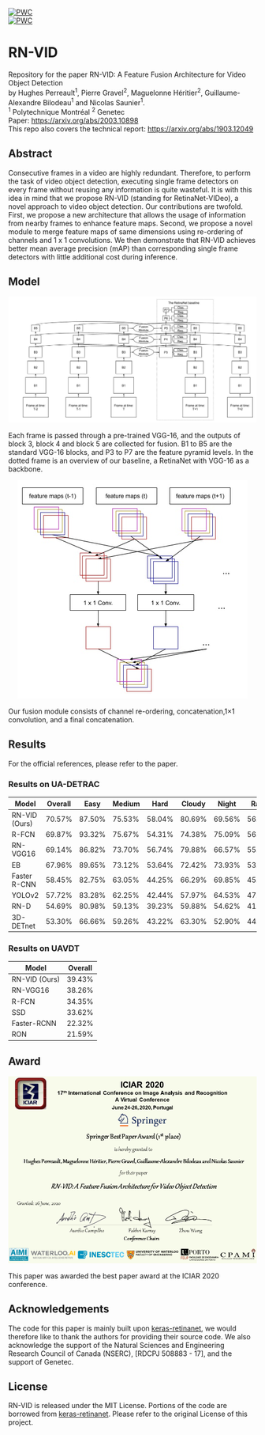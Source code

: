 [![PWC](https://img.shields.io/endpoint.svg?url=https://paperswithcode.com/badge/rn-vid-a-feature-fusion-architecture-for/object-detection-on-ua-detrac)](https://paperswithcode.com/sota/object-detection-on-ua-detrac?p=rn-vid-a-feature-fusion-architecture-for) <br>
[![PWC](https://img.shields.io/endpoint.svg?url=https://paperswithcode.com/badge/rn-vid-a-feature-fusion-architecture-for/object-detection-on-uavdt)](https://paperswithcode.com/sota/object-detection-on-uavdt?p=rn-vid-a-feature-fusion-architecture-for)  <br>
# RN-VID
Repository for the paper RN-VID: A Feature Fusion Architecture for Video Object Detection
<br> by Hughes Perreault<sup>1</sup>, Pierre Gravel<sup>2</sup>, Maguelonne Héritier<sup>2</sup>, Guillaume-Alexandre Bilodeau<sup>1</sup> and Nicolas Saunier<sup>1</sup>.
<br>
<sup>1</sup> Polytechnique Montréal
<sup>2</sup> Genetec <br>
Paper: https://arxiv.org/abs/2003.10898  <br>
This repo also covers the technical report: https://arxiv.org/abs/1903.12049

## Abstract
Consecutive frames in a video are highly redundant. Therefore, to perform the task of video object detection, executing single frame detectors on every frame without reusing any information is quite wasteful. It is with this idea in mind that we propose RN-VID (standing for RetinaNet-VIDeo), a novel approach to video object detection. Our contributions are twofold. First, we propose a new architecture that allows the usage of information from nearby frames to enhance feature maps. Second, we propose a novel module to merge feature maps of same dimensions using re-ordering of channels and 1 x 1 convolutions. We then demonstrate that RN-VID achieves better mean average precision (mAP) than corresponding single frame detectors with little additional cost during inference.

## Model
![Architecture](imgs/architecture.jpg "")

Each frame is passed through a pre-trained VGG-16, and the outputs of block 3, block 4 and block 5 are collected for fusion. B1 to B5 are the standard VGG-16 blocks, and P3 to P7 are the feature pyramid levels. In the dotted frame is an overview of our baseline, a RetinaNet with VGG-16 as a backbone.

<p align="center">
  <img src="https://github.com/hu64/RN-VID/blob/master/imgs/fusion_module.jpg?raw=true" alt="The Fusion Module"/>
</p>

Our fusion module consists of channel re-ordering, concatenation,1×1 convolution, and a final concatenation.

## Results

For the official references, please refer to the paper.

### Results on UA-DETRAC

| Model                                | Overall          | Easy             | Medium           | Hard             | Cloudy           | Night            | Rainy            | Sunny            |
|--------------------------------------|------------------|------------------|------------------|------------------|------------------|------------------|------------------|------------------|
| RN-VID (Ours)                        | 70.57%           | 87.50%           | 75.53%           | 58.04%           | 80.69%           | 69.56%           | 56.15%           | 83.60%           |
| R-FCN                                | 69.87%           | 93.32%           | 75.67%           | 54.31%           | 74.38%           | 75.09%           | 56.21%           | 84.08%           |
| RN-VGG16                             | 69.14%           | 86.82%           | 73.70%           | 56.74%           | 79.88%           | 66.57%           | 55.21%           | 82.09%           |
| EB                                   | 67.96%           | 89.65%           | 73.12%           | 53.64%           | 72.42%           | 73.93%           | 53.40%           | 83.73%           |
| Faster R-CNN                         | 58.45%           | 82.75%           | 63.05%           | 44.25%           | 66.29%           | 69.85%           | 45.16%           | 62.34%           |
| YOLOv2                               | 57.72%           | 83.28%           | 62.25%           | 42.44%           | 57.97%           | 64.53%           | 47.84%           | 69.75%           |
| RN-D                                 | 54.69%           | 80.98%           | 59.13%           | 39.23%           | 59.88%           | 54.62%           | 41.11%           | 77.53%           |
| 3D-DETnet                            | 53.30%           | 66.66%           | 59.26%           | 43.22%           | 63.30%           | 52.90%           | 44.27%           | 71.26%           |

### Results on UAVDT

| Model                            | Overall          |
|----------------------------------|------------------|
| RN-VID (Ours)                    | 39.43%           |
| RN-VGG16                         | 38.26%           |
| R-FCN                            | 34.35%           |
| SSD                              | 33.62%           |
| Faster-RCNN                      | 22.32%           |
| RON                              | 21.59%           |


## Award
![Award](imgs/iciar_award.png "")

This paper was awarded the best paper award at the ICIAR 2020 conference.

## Acknowledgements
The code for this paper is mainly built upon [keras-retinanet](https://github.com/fizyr/keras-retinanet), we would therefore like to thank the authors for providing their source code. We also acknowledge the support of the Natural Sciences and Engineering Research Council of Canada (NSERC), [RDCPJ 508883 - 17], and the support of Genetec.

## License

RN-VID is released under the MIT License. Portions of the code are borrowed from [keras-retinanet](https://github.com/fizyr/keras-retinanet). Please refer to the original License of this project.
